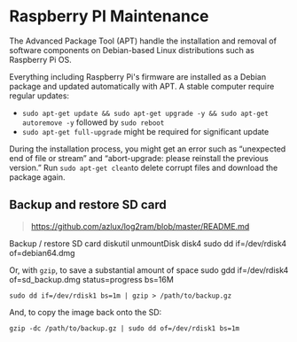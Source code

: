 # Raspberry PI Maintenance

The Advanced Package Tool (APT) handle the installation and removal of software components on Debian-based Linux distributions such as Raspberry Pi OS.

Everything including Raspberry Pi's firmware are installed as a Debian package and updated automatically with APT. A stable computer require regular updates:
 * `sudo apt-get update && sudo apt-get upgrade -y && sudo apt-get autoremove -y` followed by `sudo reboot`
  * `sudo apt-get full-upgrade` might be required for significant update

During the installation process, you might get an error such as “unexpected end of file or stream” and “abort-upgrade: please reinstall the previous version.” Run `sudo apt-get clean`to delete corrupt files and download the package again.

## Backup and restore SD card





> https://github.com/azlux/log2ram/blob/master/README.md

Backup / restore SD card
diskutil unmountDisk disk4
sudo dd if=/dev/rdisk4 of=debian64.dmg

Or, with `gzip`, to save a substantial amount of space
sudo gdd if=/dev/rdisk4 of=sd_backup.dmg status=progress bs=16M

```
sudo dd if=/dev/rdisk1 bs=1m | gzip > /path/to/backup.gz
```

And, to copy the image back onto the SD:

```
gzip -dc /path/to/backup.gz | sudo dd of=/dev/rdisk1 bs=1m
```

